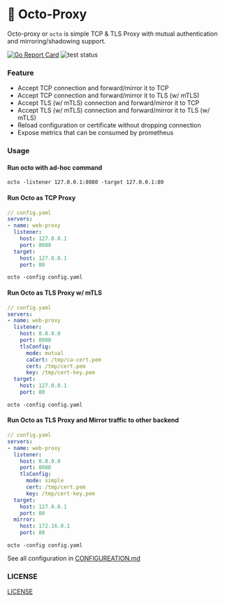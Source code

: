 # 🐙 Octo-Proxy  
Octo-proxy or `octo` is simple TCP & TLS Proxy with mutual authentication and mirroring/shadowing support.

[![Go Report Card](https://goreportcard.com/badge/github.com/nothinux/octo-proxy)](https://goreportcard.com/report/github.com/nothinux/octo-proxy)  ![test status](https://github.com/nothinux/octo-proxy/actions/workflows/test.yml/badge.svg?branch=master)  

### Feature
- Accept TCP connection and forward/mirror it to TCP
- Accept TCP connection and forward/mirror it to TLS (w/ mTLS)
- Accept TLS (w/ mTLS) connection and forward/mirror it to TCP
- Accept TLS (w/ mTLS) connection and forward/mirror it to TLS (w/ mTLS)
- Reload configuration or certificate without dropping connection
- Expose metrics that can be consumed by prometheus

### Usage
#### Run octo with ad-hoc command
```
octo -listener 127.0.0.1:8080 -target 127.0.0.1:80
```

#### Run Octo as TCP Proxy
``` yaml
// config.yaml
servers:
- name: web-proxy
  listener:
    host: 127.0.0.1
    port: 8080
  target:
    host: 127.0.0.1
    port: 80
```

```
octo -config config.yaml
```

#### Run Octo as TLS Proxy w/ mTLS
``` yaml
// config.yaml
servers:
- name: web-proxy
  listener:
    host: 0.0.0.0
    port: 8080
    tlsConfig:
      mode: mutual
      caCert: /tmp/ca-cert.pem
      cert: /tmp/cert.pem
      key: /tmp/cert-key.pem
  target:
    host: 127.0.0.1
    port: 80
```

```
octo -config config.yaml
```

#### Run Octo as TLS Proxy and Mirror traffic to other backend
``` yaml
// config.yaml
servers:
- name: web-proxy
  listener:
    host: 0.0.0.0
    port: 8080
    tlsConfig:
      mode: simple
      cert: /tmp/cert.pem
      key: /tmp/cert-key.pem
  target:
    host: 127.0.0.1
    port: 80
  mirror:
    host: 172.16.0.1
    port: 80
```

```
octo -config config.yaml
```

See all configuration in [CONFIGUREATION.md](https://github.com/nothinux/octo-proxy/tree/master/docs/CONFIGURATION.md)

### LICENSE
[LICENSE](https://github.com/nothinux/octo-proxy/blob/main/LICENSE.md)
